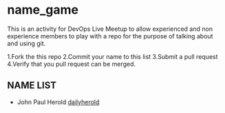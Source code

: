 # name_game

This is an activity for DevOps Live Meetup to allow experienced and non experience members to play with a repo for the purpose of talking about and using git.

1.Fork the this repo
2.Commit your name to this list
3.Submit a pull request
4.Verify that you pull request can be merged.

## NAME LIST
- John Paul Herold [dailyherold](https://github.com/dailyherold)
